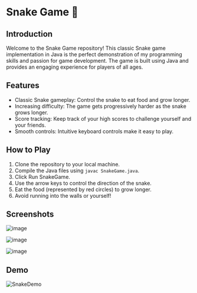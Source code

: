 # Snake Game 🐍

## Introduction
Welcome to the Snake Game repository! This classic Snake game implementation in Java is the perfect demonstration of my programming skills and passion for game development. The game is built using Java and provides an engaging experience for players of all ages.

## Features
- Classic Snake gameplay: Control the snake to eat food and grow longer.
- Increasing difficulty: The game gets progressively harder as the snake grows longer.
- Score tracking: Keep track of your high scores to challenge yourself and your friends.
- Smooth controls: Intuitive keyboard controls make it easy to play.

## How to Play
1. Clone the repository to your local machine.
2. Compile the Java files using `javac SnakeGame.java`.
3. Click Run SnakeGame.
4. Use the arrow keys to control the direction of the snake.
5. Eat the food (represented by red circles) to grow longer.
6. Avoid running into the walls or yourself!

## Screenshots
![image](https://github.com/lizblackledge/Snake/assets/92070651/6dbe9ec7-c15e-452f-b605-41fa2b19a063)

![image](https://github.com/lizblackledge/Snake/assets/92070651/2f2acb4c-3a06-4205-b129-da9fab6dda72)

![image](https://github.com/lizblackledge/Snake/assets/92070651/4e84ca49-5702-4d61-a9c1-a61eaebfe444)


## Demo
![SnakeDemo](https://github.com/lizblackledge/Snake/assets/92070651/18a2761d-4f18-4f13-a1ae-dca61e41e7a2)


